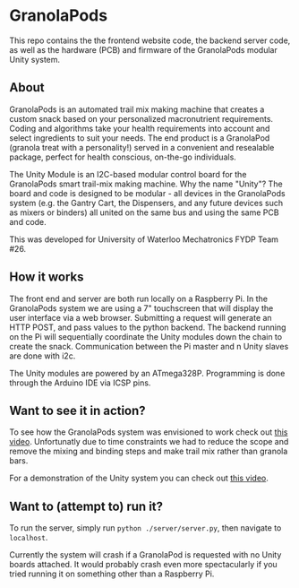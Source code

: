 # GranolaPods
This repo contains the the frontend website code, the backend server code, as well as the hardware (PCB) and firmware of the GranolaPods modular Unity system.

## About

GranolaPods is an automated trail mix making machine that creates a custom snack based on your personalized macronutrient requirements. Coding and algorithms take your health requirements into account and select ingredients to suit your needs. The end product is a GranolaPod (granola treat with a personality!) served in a convenient and resealable package, perfect for health conscious, on-the-go individuals.

The Unity Module is an I2C-based modular control board for the GranolaPods smart trail-mix making machine. Why the name "Unity"? The board and code is designed to be modular - all devices in the GranolaPods system (e.g. the Gantry Cart, the Dispensers, and any future devices such as mixers or binders) all united on the same bus and using the same PCB and code.


This was developed for University of Waterloo Mechatronics FYDP Team #26.

## How it works

The front end and server are both run locally on a Raspberry Pi. In the GranolaPods system we are using a 7" touchscreen that will display the user interface via a web browser. Submitting a request will generate an HTTP POST, and pass values to the python backend. The backend running on the Pi will sequentially coordinate the Unity modules down the chain to create the snack. Communication between the Pi master and n Unity slaves are done with i2c.

The Unity modules are powered by an ATmega328P. Programming is done through the Arduino IDE via ICSP pins.

## Want to see it in action?

To see how the GranolaPods system was envisioned to work check out [this video](https://www.youtube.com/watch?v=Usi5u81KuWI). Unfortunatly due to time constraints we had to reduce the scope and remove the mixing and binding steps and make trail mix rather than granola bars.

For a demonstration of the Unity system you can check out [this video](https://www.youtube.com/watch?v=NxC_GapGs20).

## Want to (attempt to) run it?

To run the server, simply run ```python ./server/server.py```, then navigate to ```localhost```.

Currently the system will crash if a GranolaPod is requested with no Unity boards attached. It would probably crash even more spectacularly if you tried running it on something other than a Raspberry Pi.
